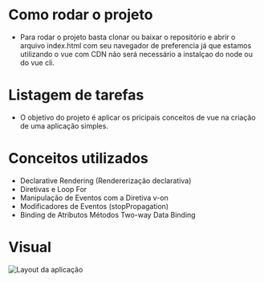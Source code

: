 # Como rodar o projeto

- Para rodar o projeto basta clonar ou baixar o repositório e abrir o arquivo index.html com seu navegador de preferencia já que estamos utilizando o vue com CDN não será necessário a instalçao do node ou do vue cli.

# Listagem de tarefas

- O objetivo do projeto é aplicar os pricipais conceitos de vue na criação de uma aplicação simples.

# Conceitos utilizados

- Declarative Rendering (Rendererização declarativa) 
- Diretivas e Loop For 
- Manipulação de Eventos com a Diretiva v-on 
- Modificadores de Eventos (stopPropagation) 
- Binding de Atributos Métodos Two-way Data Binding

# Visual

<img src="" alt="Layout da aplicação"/>